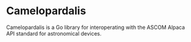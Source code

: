 # Camelopardalis

Camelopardalis is a Go library for interoperating with the ASCOM Alpaca API standard for astronomical devices.
